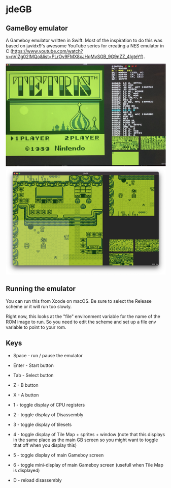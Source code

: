 # jdeGB

## GameBoy emulator

A Gameboy emulator written in Swift.  Most of the inspiration to do this was based on javidx9's awesome YouTube series for creating a NES emulator in C (https://www.youtube.com/watch?v=nViZg02IMQo&list=PLrOv9FMX8xJHqMvSGB_9G9nZZ_4IgteYf).

![](images/Tetris.jpg)
![](images/Zelda.jpg)

## Running the emulator

You can run this from Xcode on macOS.  Be sure to select the Release scheme or it will run too slowly.

Right now, this looks at the "file" environment variable for the name of the ROM image to run.  So you need to edit the scheme and set up a file env variable to point to your rom.

## Keys

- Space - run / pause the emulator

- Enter - Start button
- Tab   - Select button
- Z     - B button
- X     - A button

- 1 - toggle display of CPU registers
- 2 - toggle display of Disassembly
- 3 - toggle display of tilesets
- 4 - toggle display of Tile Map + sprites + window (note that this displays in the same place as the main GB screen so you might want to toggle that off when you display this)
- 5 - toggle display of main Gameboy screen
- 6 - toggle mini-display of main Gameboy screen (usefull when Tile Map is displayed)

- D - reload disassembly
